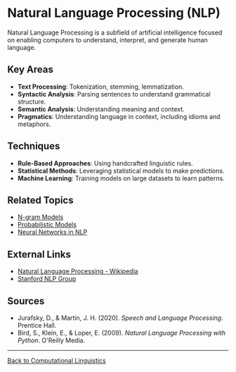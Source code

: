 # Natural Language Processing (NLP)

Natural Language Processing is a subfield of artificial intelligence focused on enabling computers to understand, interpret, and generate human language.

## Key Areas

- **Text Processing**: Tokenization, stemming, lemmatization.
- **Syntactic Analysis**: Parsing sentences to understand grammatical structure.
- **Semantic Analysis**: Understanding meaning and context.
- **Pragmatics**: Understanding language in context, including idioms and metaphors.



## Techniques

- **Rule-Based Approaches**: Using handcrafted linguistic rules.
- **Statistical Methods**: Leveraging statistical models to make predictions.
- **Machine Learning**: Training models on large datasets to learn patterns.

## Related Topics

- [N-gram Models](N-gram-Models.md)
- [Probabilistic Models](Probabilistic-Models.md)
- [Neural Networks in NLP](Neural-Networks-in-NLP.md)

## External Links

- [Natural Language Processing - Wikipedia](https://en.wikipedia.org/wiki/Natural_language_processing)
- [Stanford NLP Group](https://nlp.stanford.edu/)

## Sources

- Jurafsky, D., & Martin, J. H. (2020). *Speech and Language Processing*. Prentice Hall.
- Bird, S., Klein, E., & Loper, E. (2009). *Natural Language Processing with Python*. O'Reilly Media.

---

[Back to Computational Linguistics](README.md)
